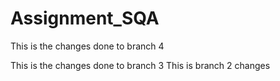 # Assignment_SQA

This is the changes done to branch 4


This is the changes done to branch 3
This is branch 2 changes


